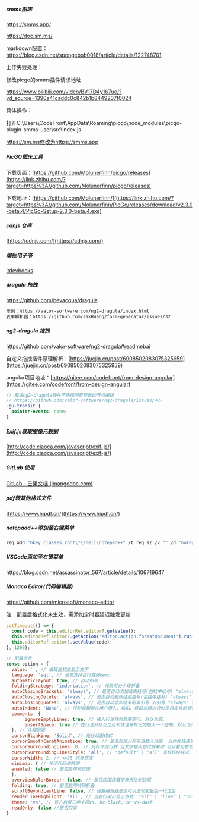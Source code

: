 ##### smms图床

https://smms.app/

https://doc.sm.ms/

markdown配置：
https://blog.csdn.net/spongebob0018/article/details/122748701

上传失败处理：

修改picgo的smms插件请求地址

https://www.bilibili.com/video/BV17D4y167ue/?vd_source=1390a41caddc0c842b1b8449237f0024

具体操作：

打开C:\Users\CodeFront\AppData\Roaming\picgo\node_modules\picgo-plugin-smms-user\src\index.js

https://sm.ms修改为https://smms.app



##### PicGO图床工具

下载页面：[https://github.com/Molunerfinn/picgo/releases](https://link.zhihu.com/?target=https%3A//github.com/Molunerfinn/picgo/releases)

下载地址：[https://github.com/Molunerfinn/](https://link.zhihu.com/?target=https%3A//github.com/Molunerfinn/PicGo/releases/download/v2.3.0-beta.4/PicGo-Setup-2.3.0-beta.4.exe)



##### cdnjs 仓库

[https://cdnjs.com/](https://cdnjs.com/)



##### 编程电子书

[itdevbooks](https://github.com/itdevbooks/pdf)

##### dragula 拖拽



https://github.com/bevacqua/dragula

```html
示例：https://valor-software.com/ng2-dragula/index.html
表单解析器：https://github.com/JakHuang/form-generator/issues/32
```



##### ng2-dragula 拖拽

https://github.com/valor-software/ng2-dragula#readmebai

自定义拖拽插件原理解析：[https://juejin.cn/post/6908502083075325959](https://juejin.cn/post/6908502083075325959)

angular项目地址：[https://gitee.com/codefront/from-design-angular](https://gitee.com/codefront/from-design-angular)

```scss
// 解决ng2-dragula插件不拖拽阴影导致的节点报错
// https://github.com/valor-software/ng2-dragula/issues/487
.gu-transit {
  pointer-events: none;
}
```



##### Exif.js获取图像元数据

[http://code.ciaoca.com/javascript/exif-js/](http://code.ciaoca.com/javascript/exif-js/)



##### GitLab 使用

[GitLab - 芒果文档 (imangodoc.com)](https://www.imangodoc.com/27895.html)



##### pdf转其他格式文件

[https://www.hipdf.cn/](https://www.hipdf.cn/)



##### notepadd++添加至右键菜单

```bash
reg add "hkey_classes_root\*\shell\notepad++" /t reg_sz /v "" /d "notepad++ 编辑" /f
```



##### VSCode添加至右键菜单

https://blog.csdn.net/assassinator_567/article/details/106719647



##### Monaco Editor(代码编辑器)

https://github.com/microsoft/monaco-editor

注：配置后格式化未生效，需添加定时器延迟触发更新

```typescript
setTimeout(() => {
  const code = this.editorRef.editor?.getValue();
  this.editorRef.editor?.getAction('editor.action.formatDocument').run();
  this.editorRef.editor?.setValue(code);
}, 1200);
```

```javascript
// 配置信息
const option = {
  value: '', // 编辑器初始显示文字
  language: 'sql', // 语言支持自行查阅demo
  automaticLayout: true, // 自动布局
  foldingStrategy: 'indentation', // 代码可分小段折叠
  autoClosingBrackets: 'always', // 是否自动添加结束括号(包括中括号) "always" | "languageDefined" | "beforeWhitespace" | "never"
  autoClosingDelete: 'always', // 是否自动删除结束括号(包括中括号) "always" | "never" | "auto"
  autoClosingQuotes: 'always', // 是否自动添加结束的单引号 双引号 "always" | "languageDefined" | "beforeWhitespace" | "never"
  autoIndent: 'None', // 控制编辑器在用户键入、粘贴、移动或缩进行时是否应自动调整缩进
  comments: {
       ignoreEmptyLines: true, // 插入行注释时忽略空行。默认为真。
       insertSpace: true // 在行注释标记之后和块注释标记内插入一个空格。默认为真。
  }, // 注释配置
  cursorBlinking: 'Solid', // 光标动画样式
  cursorSmoothCaretAnimation: true, // 是否启用光标平滑插入动画  当你在快速输入文字的时候 光标是直接平滑的移动还是直接"闪现"到当前文字所处位置
  cursorSurroundingLines: 0, // 光标环绕行数 当文字输入超过屏幕时 可以看见右侧滚动条中光标所处位置是在滚动条中间还是顶部还是底部 即光标环绕行数 环绕行数越大 光标在滚动条中位置越居中
  cursorSurroundingLinesStyle: 'all', // "default" | "all" 光标环绕样式
  cursorWidth: 2, // <=25 光标宽度
  minimap: { // 关闭代码缩略图
  enabled: false // 是否启用预览图
  },
  overviewRulerBorder: false, // 是否应围绕概览标尺绘制边框
  folding: true, // 是否启用代码折叠
  scrollBeyondLastLine: false, // 设置编辑器是否可以滚动到最后一行之后
  renderLineHighlight: 'all', // 当前行突出显示方式  "all" | "line" | "none" | "gutter"
  theme: 'vs', // 官方自带三种主题vs, hc-black, or vs-dark
  readOnly: false //是否只读
}
```
